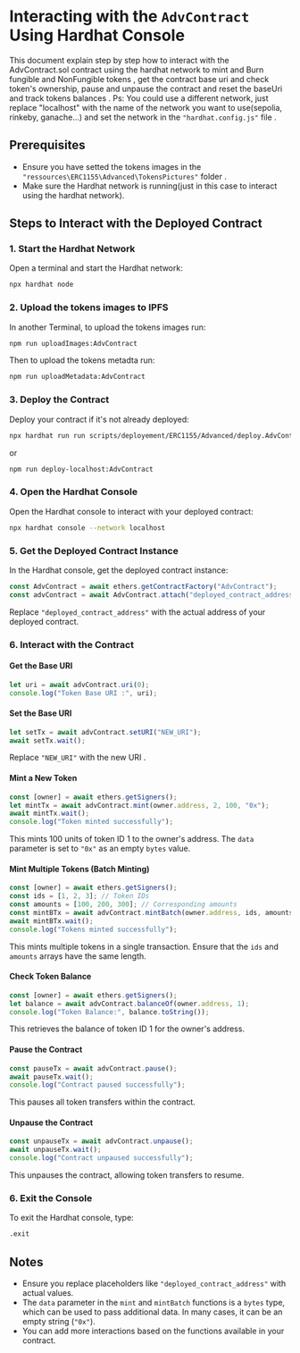 # Interacting with the `AdvContract` Using Hardhat Console
This document explain step by step how to interact with the AdvContract.sol contract using the hardhat network to mint and Burn fungible and NonFungible tokens , get the contract base uri and check token's ownership, pause and unpause the contract and reset the baseUri and track tokens balances .
Ps: You could use a different network, just replace "localhost" with the name of the network you want to use(sepolia, rinkeby, ganache...) and set the network in the `"hardhat.config.js"` file .
## Prerequisites

- Ensure you have setted the tokens images in the `"ressources\ERC1155\Advanced\TokensPictures"` folder .
- Make sure the Hardhat network is running(just in this case to interact using the hardhat network).

## Steps to Interact with the Deployed Contract

### 1. Start the Hardhat Network

Open a terminal and start the Hardhat network:

```sh
npx hardhat node
```

### 2. Upload the tokens images to IPFS

In another Terminal, to upload the tokens images run:
```sh
npm run uploadImages:AdvContract
```

Then to upload the tokens  metadta run:

```sh
npm run uploadMetadata:AdvContract
```

### 3. Deploy the Contract

Deploy your contract if it's not already deployed:

```sh
npx hardhat run run scripts/deployement/ERC1155/Advanced/deploy.AdvContract.js --network localhost
```
or 

```sh
npm run deploy-localhost:AdvContract
```


### 4. Open the Hardhat Console

Open the Hardhat console to interact with your deployed contract:

```sh
npx hardhat console --network localhost
```

### 5. Get the Deployed Contract Instance

In the Hardhat console, get the deployed contract instance:

```javascript
const AdvContract = await ethers.getContractFactory("AdvContract");
const advContract = await AdvContract.attach("deployed_contract_address");
```


Replace `"deployed_contract_address"` with the actual address of your deployed contract.

### 6. Interact with the Contract

#### Get the Base URI

```javascript
let uri = await advContract.uri(0);
console.log("Token Base URI :", uri);
```

#### Set the Base URI

```javascript
let setTx = await advContract.setURI("NEW_URI");
await setTx.wait();
```
Replace `"NEW_URI"` with the new URI  .
#### Mint a New Token

```javascript
const [owner] = await ethers.getSigners();
let mintTx = await advContract.mint(owner.address, 2, 100, "0x");
await mintTx.wait();
console.log("Token minted successfully");
```

This mints 100 units of token ID 1 to the owner's address. The `data` parameter is set to `"0x"` as an empty `bytes` value.

#### Mint Multiple Tokens (Batch Minting)

```javascript
const [owner] = await ethers.getSigners();
const ids = [1, 2, 3]; // Token IDs
const amounts = [100, 200, 300]; // Corresponding amounts
const mintBTx = await advContract.mintBatch(owner.address, ids, amounts, "0x");
await mintBTx.wait();
console.log("Tokens minted successfully");
```

This mints multiple tokens in a single transaction. Ensure that the `ids` and `amounts` arrays have the same length.

#### Check Token Balance

```javascript
const [owner] = await ethers.getSigners();
let balance = await advContract.balanceOf(owner.address, 1);
console.log("Token Balance:", balance.toString());
```

This retrieves the balance of token ID 1 for the owner's address.

#### Pause the Contract

```javascript
const pauseTx = await advContract.pause();
await pauseTx.wait();
console.log("Contract paused successfully");
```

This pauses all token transfers within the contract.

#### Unpause the Contract

```javascript
const unpauseTx = await advContract.unpause();
await unpauseTx.wait();
console.log("Contract unpaused successfully");
```

This unpauses the contract, allowing token transfers to resume.

### 6. Exit the Console

To exit the Hardhat console, type:

```sh
.exit
```

## Notes

- Ensure you replace placeholders like `"deployed_contract_address"` with actual values.
- The `data` parameter in the `mint` and `mintBatch` functions is a `bytes` type, which can be used to pass additional data. In many cases, it can be an empty string (`"0x"`).
- You can add more interactions based on the functions available in your contract. 